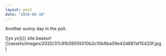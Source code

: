 ```yaml
---
layout: post
date: "2020-06-10"
---
```


Another sunny day in the poli.

![yo yo]({{ site.baseurl }}/assets/images/2020/37c8fb59555010b2c10b6ba09e42d687af15420f.jpg)
